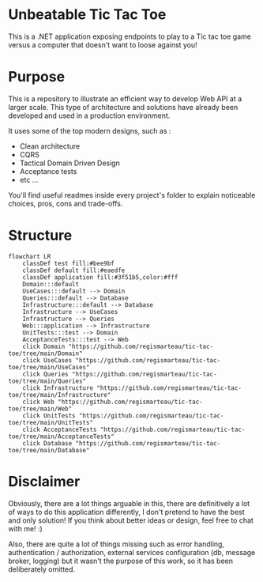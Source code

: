 # Unbeatable Tic Tac Toe
This is a .NET application exposing endpoints to play to a Tic tac toe game versus a computer that doesn't want to loose against you!

# Purpose
This is a repository to illustrate an efficient way to develop Web API at a larger scale. This type of architecture and solutions have already been developed and used in a production environment.

It uses some of the top modern designs, such as :
- Clean architecture
- CQRS
- Tactical Domain Driven Design
- Acceptance tests
- etc ...

You'll find useful readmes inside every project's folder to explain noticeable choices, pros, cons and trade-offs.

# Structure

```mermaid
flowchart LR
    classDef test fill:#bee9bf
    classDef default fill:#eaedfe
    classDef application fill:#3f51b5,color:#fff
    Domain:::default
    UseCases:::default --> Domain
    Queries:::default --> Database
    Infrastructure:::default --> Database
    Infrastructure --> UseCases
    Infrastructure --> Queries
    Web:::application --> Infrastructure
    UnitTests:::test --> Domain
    AcceptanceTests:::test --> Web
	click Domain "https://github.com/regismarteau/tic-tac-toe/tree/main/Domain"
	click UseCases "https://github.com/regismarteau/tic-tac-toe/tree/main/UseCases"
	click Queries "https://github.com/regismarteau/tic-tac-toe/tree/main/Queries"
	click Infrastructure "https://github.com/regismarteau/tic-tac-toe/tree/main/Infrastructure"
	click Web "https://github.com/regismarteau/tic-tac-toe/tree/main/Web"
	click UnitTests "https://github.com/regismarteau/tic-tac-toe/tree/main/UnitTests"
	click AcceptanceTests "https://github.com/regismarteau/tic-tac-toe/tree/main/AcceptanceTests"
	click Database "https://github.com/regismarteau/tic-tac-toe/tree/main/Database"
```

# Disclaimer
Obviously, there are a lot things arguable in this, there are definitively a lot of ways to do this application differently, I don't pretend to have the best and only solution! If you think about better ideas or design, feel free to chat with me! :)

Also, there are quite a lot of things missing such as error handling, authentication / authorization, external services configuration (db, message broker, logging) but it wasn't the purpose of this work, so it has been deliberately omitted.
